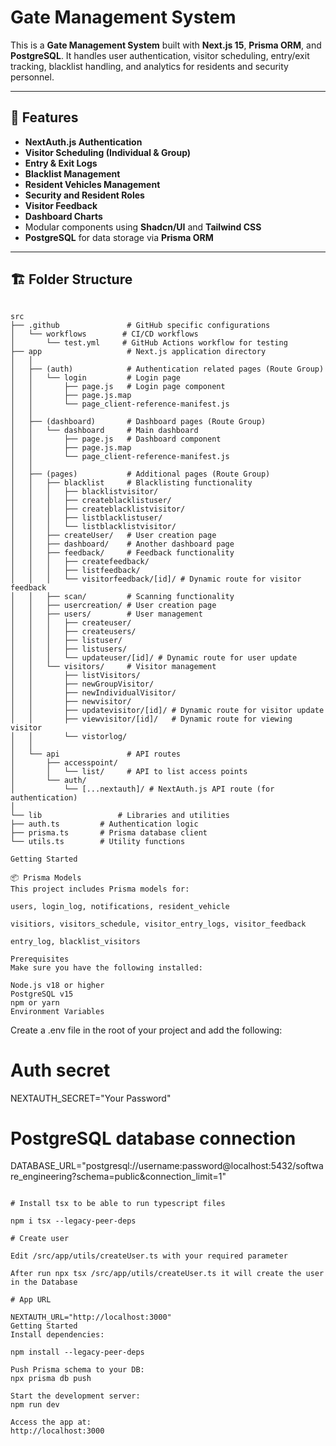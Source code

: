 # Gate Management System

This is a **Gate Management System** built with **Next.js 15**, **Prisma ORM**, and **PostgreSQL**. It handles user authentication, visitor scheduling, entry/exit tracking, blacklist handling, and analytics for residents and security personnel.

---

## 🚀 Features

- **NextAuth.js Authentication**
- **Visitor Scheduling (Individual & Group)**
- **Entry & Exit Logs**
- **Blacklist Management**
- **Resident Vehicles Management**
- **Security and Resident Roles**
- **Visitor Feedback**
- **Dashboard Charts**
- Modular components using **Shadcn/UI** and **Tailwind CSS**
- **PostgreSQL** for data storage via **Prisma ORM**

---

## 🏗️ Folder Structure

```

src
├── .github               # GitHub specific configurations
│   └── workflows        # CI/CD workflows
│       └── test.yml     # GitHub Actions workflow for testing
├── app                   # Next.js application directory
│   │
│   ├── (auth)            # Authentication related pages (Route Group)
│   │   └── login         # Login page
│   │       ├── page.js   # Login page component
│   │       ├── page.js.map
│   │       └── page_client-reference-manifest.js
│   │
│   ├── (dashboard)       # Dashboard pages (Route Group)
│   │   └── dashboard     # Main dashboard
│   │       ├── page.js   # Dashboard component
│   │       ├── page.js.map
│   │       └── page_client-reference-manifest.js
│   │
│   ├── (pages)           # Additional pages (Route Group)
│   │   ├── blacklist     # Blacklisting functionality
│   │   │   ├── blacklistvisitor/
│   │   │   ├── createblacklistuser/
│   │   │   ├── createblacklistvisitor/
│   │   │   ├── listblacklistuser/
│   │   │   └── listblacklistvisitor/
│   │   ├── createUser/   # User creation page
│   │   ├── dashboard/    # Another dashboard page
│   │   ├── feedback/     # Feedback functionality
│   │   │   ├── createfeedback/
│   │   │   ├── listfeedback/
│   │   │   └── visitorfeedback/[id]/ # Dynamic route for visitor feedback
│   │   ├── scan/         # Scanning functionality
│   │   ├── usercreation/ # User creation page
│   │   ├── users/        # User management
│   │   │   ├── createuser/
│   │   │   ├── createusers/
│   │   │   ├── listuser/
│   │   │   ├── listusers/
│   │   │   └── updateuser/[id]/ # Dynamic route for user update
│   │   └── visitors/     # Visitor management
│   │       ├── listVisitors/
│   │       ├── newGroupVisitor/
│   │       ├── newIndividualVisitor/
│   │       ├── newvisitor/
│   │       ├── updatevisitor/[id]/ # Dynamic route for visitor update
│   │       ├── viewvisitor/[id]/   # Dynamic route for viewing visitor
│   │       └── vistorlog/
│   │
│   └── api               # API routes
│       ├── accesspoint/
│       │   └── list/     # API to list access points
│       └── auth/
│           └── [...nextauth]/ # NextAuth.js API route (for authentication)
│
└── lib                 # Libraries and utilities
├── auth.ts         # Authentication logic
├── prisma.ts       # Prisma database client
└── utils.ts        # Utility functions

```

```
Getting Started

📦 Prisma Models
This project includes Prisma models for:

users, login_log, notifications, resident_vehicle

visitiors, visitors_schedule, visitor_entry_logs, visitor_feedback

entry_log, blacklist_visitors
```

```
Prerequisites
Make sure you have the following installed:

Node.js v18 or higher
PostgreSQL v15
npm or yarn
Environment Variables
```

Create a .env file in the root of your project and add the following:

# Auth secret

NEXTAUTH_SECRET="Your Password"

# PostgreSQL database connection

DATABASE_URL="postgresql://username:password@localhost:5432/software_engineering?schema=public&connection_limit=1"

```

# Install tsx to be able to run typescript files

npm i tsx --legacy-peer-deps

# Create user

Edit /src/app/utils/createUser.ts with your required parameter

After run npx tsx /src/app/utils/createUser.ts it will create the user in the Database

# App URL

NEXTAUTH_URL="http://localhost:3000"
Getting Started
Install dependencies:

npm install --legacy-peer-deps

Push Prisma schema to your DB:
npx prisma db push

Start the development server:
npm run dev

Access the app at:
http://localhost:3000

```
